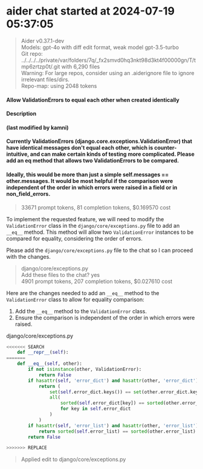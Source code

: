 
# aider chat started at 2024-07-19 05:37:05

> Aider v0.37.1-dev  
> Models: gpt-4o with diff edit format, weak model gpt-3.5-turbo  
> Git repo: ../../../../private/var/folders/7q/_fx2smvd0hq3nkt98d3kt4f00000gn/T/tmp6zrtzp0t/.git with 6,290 files  
> Warning: For large repos, consider using an .aiderignore file to ignore irrelevant files/dirs.  
> Repo-map: using 2048 tokens  

#### Allow ValidationErrors to equal each other when created identically  
#### Description  
#### 	   
#### 		(last modified by kamni)  
#### 	   
#### Currently ValidationErrors (django.core.exceptions.ValidationError) that have identical messages don't equal each other, which is counter-intuitive, and can make certain kinds of testing more complicated. Please add an __eq__ method that allows two ValidationErrors to be compared.   
#### Ideally, this would be more than just a simple self.messages == other.messages. It would be most helpful if the comparison were independent of the order in which errors were raised in a field or in non_field_errors.  
> 33671 prompt tokens, 81 completion tokens, $0.169570 cost  

To implement the requested feature, we will need to modify the `ValidationError` class in the `django/core/exceptions.py` file to add an `__eq__` method. This method will allow two `ValidationError` instances to be compared for equality, considering the order of errors.

Please add the `django/core/exceptions.py` file to the chat so I can proceed with the changes.

> django/core/exceptions.py  
> Add these files to the chat? yes  
> 4901 prompt tokens, 207 completion tokens, $0.027610 cost  

Here are the changes needed to add an `__eq__` method to the `ValidationError` class to allow for equality comparison:

1. Add the `__eq__` method to the `ValidationError` class.
2. Ensure the comparison is independent of the order in which errors were raised.

django/core/exceptions.py
```python
<<<<<<< SEARCH
    def __repr__(self):
=======
    def __eq__(self, other):
        if not isinstance(other, ValidationError):
            return False
        if hasattr(self, 'error_dict') and hasattr(other, 'error_dict'):
            return (
                set(self.error_dict.keys()) == set(other.error_dict.keys()) and
                all(
                    sorted(self.error_dict[key]) == sorted(other.error_dict[key])
                    for key in self.error_dict
                )
            )
        if hasattr(self, 'error_list') and hasattr(other, 'error_list'):
            return sorted(self.error_list) == sorted(other.error_list)
        return False

>>>>>>> REPLACE
```

> Applied edit to django/core/exceptions.py  
